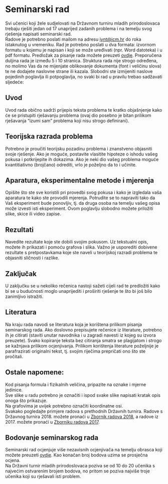 # Seminarski rad
Svi učenici koji žele sudjelovati na Državnom turniru mladih prirodoslovaca trebaju rješiti jedan od 17 unaprijed zadanih problema i na temelju svog rješenja napisati seminarski rad.  
Radove je potrebno poslati mailom na adresu iynt@icm.hr do roka istaknutog u vremeniku. Rad je potrebno poslati u dva formata: izvornom formatu u kojemu je napisan i koji se može uređivati (npr. Word datoteka) i u pdf formatu.
Predložak za pisanje rada možete preuzeti [ovdje](../Files/Predlozak-za-pisanje-rada.docx). Preporučena duljina rada je između 5 i 10 stranica. Struktura rada nije strogo određena, no molimo Vas da ne mijenjate oblikovanje dokumenta (font i veličinu slova) te ne dodajete naslovne strane ili kazala. Slobodni ste izmijeniti naslove pojedinih poglavlja ili potpoglavlja, no svaki bi rad u pravilu trebao sadžavati sljedeće:

## Uvod
Uvod rada obično sadrži prijepis teksta problema te kratko objašnjenje kako će se pristupiti rješavanju problema (ovaj dio posebno je bitan prilikom rješavanja “izumi sam” problema koji nisu strogo definirani).

## Teorijska razrada problema
Potrebno je proučiti teorijsku pozadinu problema i znanstveno objasniti svoje rješenje. Ako je moguće, postavite vlasitite hipoteze o ishodu vašeg pokusa i potkrijepite ih dokazima.
Ako je neki dio vašeg problema moguće kvantitiativno (brojčano) odrediti, vrlo je poželjno da to i učinite.

## Aparatura, eksperimentalne metode i mjerenja
Opišite što ste sve koristili pri provedbi svog pokusa i kako je izgledala vaša aparatura te kako ste provodili mjerenja. Potrudite se to napraviti tako da Vaš eksperiment bude ponovljiv, tj. da druga osoba na temelju vašeg opisa može izvesti isti eksperiment.
Ovom poglavlju slobodno možete priložiti slike, skice ili video zapise.

## Rezultati
Navedite rezultate koje ste dobili svojim pokusom. Uz tekstualni opis, možete ih prikazati i pomoću grafova i slika. Važno je usporediti dobivene rezultate s pretpostavkama koje ste naveli u teorijskoj razradi problema te objasniti sličnosti i razlike.

## Zaključak
U zaključku se u nekoliko rečenica nastoji sažeti cijeli rad te predložiti kako bi se u budućnosti moglo unaprijediti i proširiti rješenje te što bi još bilo zanimljivo istražiti.

## Literatura
Na kraju rada navodi se literatura koja je korištena prilikom pisanja seminarskog rada.
Ako doslovno prepisujete rečenice iz literature, potrebno ih je citirati (staviti unutar navodnika i u zagradi navesti iz kojeg su izvora preuzete). Svako kopiranje teksta bez citiranja smatra se plagijatom i strogo se kažnjava prilikom ocjenjivanja.
Prilikom korištenja literature poželjnije je parafrazirati originalni tekst, tj. svojim riječima prepričati ono što ste pročitali.

## Ostale napomene:
Kod pisanja formula i fizikalnih veličina, pripazite na oznake i mjerne jedinice.  
Sve slike u radu potrebno je označiti i ispod svake slike napisati kratak opis onoga što prikazuje.  
Na grafovima je uvijek potrebno označiti koordinatne osi.  
Svakako pogledajte primjere radova s prethodnih Državnih turnira. Radove s Državnog turnira 2018. možete pronaći u [Zbornik radova 2018](../Files/zbornik/zbornik2018.pdf), a radove iz 2017. možete pronaći u [Zborniku radova 2017](../Files/zbornik/zbornik2017.pdf).

## Bodovanje seminarskog rada
Seminarski rad ocjenjuje više nezavisnih ocjenjivača na temelju obrasca koji možete preuzeti [ovdje](../Files/Formular-za-bodovanje.xlsx). Kao konačan broj bodova uzima se prosječna ocjena.  
Na Državni turnir mladih prirodoslovaca poziva se od 10 do 20 učenika s najvećim ostvarenim brojem bodova, no pritom se poziva najviše troje učenika koji su rješavali isti problem.